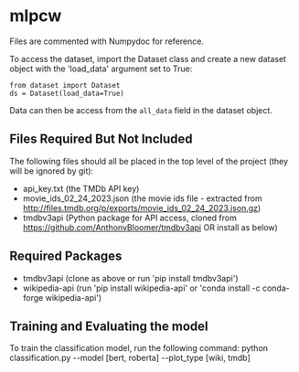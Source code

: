# mlpcw

Files are commented with Numpydoc for reference.

To access the dataset, import the Dataset class and create a new dataset object with the 'load_data' argument set to True:
```
from dataset import Dataset
ds = Dataset(load_data=True)
```
Data can then be access from the `all_data` field in the dataset object.

## Files Required But Not Included
The following files should all be placed in the top level of the project (they will be ignored by git):
- api_key.txt (the TMDb API key)
- movie_ids_02_24_2023.json (the movie ids file - extracted from http://files.tmdb.org/p/exports/movie_ids_02_24_2023.json.gz)
- tmdbv3api (Python package for API access, cloned from https://github.com/AnthonyBloomer/tmdbv3api OR install as below)

## Required Packages
- tmdbv3api (clone as above or run 'pip install tmdbv3api')
- wikipedia-api (run 'pip install wikipedia-api' or 'conda install -c conda-forge wikipedia-api')

## Training and Evaluating the model
To train the classification model, run the following command:
python classification.py --model [bert, roberta] --plot_type [wiki, tmdb]
